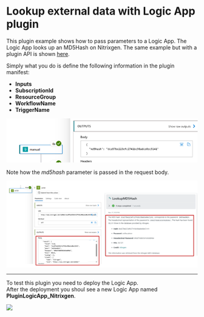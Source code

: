 # Lookup external data with Logic App plugin

This plugin example shows how to pass parameters to a Logic App. The Logic App looks up an MD5Hash on Nitrixgen. The same example but with a plugin API is shown [here](https://github.com/mariocuomo/Experimenting-With-Security-Copilot/tree/main/skilling%20series/Day%202%20-%20API/NoAuth_API).

Simply what you do is define the following information in the plugin manifest:

- **Inputs**
- **SubscriptionId**
- **ResourceGroup**
- **WorkflowName**
- **TriggerName**

<div align="center">
  <img src="https://github.com/mariocuomo/Experimenting-With-Security-Copilot/blob/main/img/logicapp_nitrixgen.png" width="800"> </img>
</div>

Note how the *md5hash* parameter is passed in the request body.


<div align="center">
  <img src="https://github.com/mariocuomo/Experimenting-With-Security-Copilot/blob/main/img/logicapp_nitrixgenskill.png" width="800"> </img>
</div>

---

To test this plugin you need to deploy the Logic App. <br>
After the deployment you shoul see a new Logic App named **PluginLogicApp_Nitrixgen**.

<a href="https://portal.azure.com/#create/Microsoft.Template/uri/https%3A%2F%2Fraw.githubusercontent.com%2Fmariocuomo%2FExperimenting-With-Security-Copilot%2Frefs%2Fheads%2Fmain%2Fskilling%20series%2FDay%203%20-%20GPT%20and%20LogicApp%2FEmailStandard_LogicApp%2Fdeployment.json" target="_blank">
<img src="https://aka.ms/deploytoazurebutton"/>
</a>
